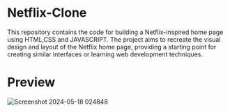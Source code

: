 # Netflix-Clone
This repository contains the code for building a Netflix-inspired home page using HTML,CSS and JAVASCRIPT. The project aims to recreate the visual design and layout of the Netflix home page, providing a starting point for creating similar interfaces or learning web development techniques.

# Preview 
![Screenshot 2024-05-18 024848](https://github.com/SujitYalmar/Netflix-Clone/assets/155601038/f98c2a26-d288-432a-b2d3-d61c7bfbb490)




